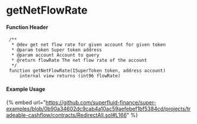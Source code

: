 # getNetFlowRate

#### Function Header

```solidity
 /**
  * @dev get net flow rate for given account for given token
  * @param token Super token address
  * @param account Account to query
  * @return flowRate The net flow rate of the account
  */
 function getNetFlowRate(ISuperToken token, address account)
     internal view returns (int96 flowRate)
```

#### Example Usage

{% embed url="https://github.com/superfluid-finance/super-examples/blob/0b90a34602dc9cab4a10ac59aefebef1bf5384cd/projects/tradeable-cashflow/contracts/RedirectAll.sol#L166" %}
